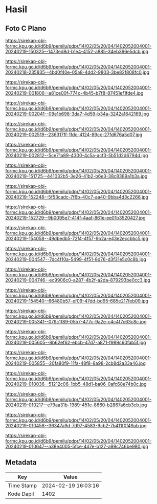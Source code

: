 # Hasil

## Foto C Plano

https://sirekap-obj-formc.kpu.go.id/d6b9/pemilu/pdpr/14/02/05/20/04/1402052004001-20240219-150325--1473ed8d-b1e4-4152-a885-34eb396e5dcb.jpg

https://sirekap-obj-formc.kpu.go.id/d6b9/pemilu/pdpr/14/02/05/20/04/1402052004001-20240218-235835--4bd0f40e-05a8-4dd2-9803-3be82f808fc0.jpg

https://sirekap-obj-formc.kpu.go.id/d6b9/pemilu/pdpr/14/02/05/20/04/1402052004001-20240219-001806--a81ce00f-774c-4b45-b7f8-87451ef1fde4.jpg

https://sirekap-obj-formc.kpu.go.id/d6b9/pemilu/pdpr/14/02/05/20/04/1402052004001-20240219-002041--09e1b698-3da7-4d59-b34a-3242a1642169.jpg

https://sirekap-obj-formc.kpu.go.id/d6b9/pemilu/pdpr/14/02/05/20/04/1402052004001-20240219-002519--236317ff-1fdc-4124-89cc-27fd676a5d07.jpg

https://sirekap-obj-formc.kpu.go.id/d6b9/pemilu/pdpr/14/02/05/20/04/1402052004001-20240219-002812--5ce71a89-4300-4c5a-acf3-5b51d2d6794d.jpg

https://sirekap-obj-formc.kpu.go.id/d6b9/pemilu/pdpr/14/02/05/20/04/1402052004001-20240219-151725--441032b5-3e26-41b2-b6e3-38c8389a1b3a.jpg

https://sirekap-obj-formc.kpu.go.id/d6b9/pemilu/pdpr/14/02/05/20/04/1402052004001-20240219-152248--5f53cadc-7f6b-40c7-aa40-9bba4d3c2266.jpg

https://sirekap-obj-formc.kpu.go.id/d6b9/pemilu/pdpr/14/02/05/20/04/1402052004001-20240219-152729--9b0095e7-414f-4aaf-861e-ee01b3520427.jpg

https://sirekap-obj-formc.kpu.go.id/d6b9/pemilu/pdpr/14/02/05/20/04/1402052004001-20240219-154058--49dbedb5-72f4-4f57-9b2a-e43e2eccbbc5.jpg

https://sirekap-obj-formc.kpu.go.id/d6b9/pemilu/pdpr/14/02/05/20/04/1402052004001-20240219-004547--7dc4f10a-5499-4f51-8d76-d3f31e5c0c8b.jpg

https://sirekap-obj-formc.kpu.go.id/d6b9/pemilu/pdpr/14/02/05/20/04/1402052004001-20240219-004746--ec9906c0-a287-4b2f-a2da-879293be0cc3.jpg

https://sirekap-obj-formc.kpu.go.id/d6b9/pemilu/pdpr/14/02/05/20/04/1402052004001-20240219-154540--66480b57-ef09-47dd-bd95-685e217feb09.jpg

https://sirekap-obj-formc.kpu.go.id/d6b9/pemilu/pdpr/14/02/05/20/04/1402052004001-20240219-005341--079c1f89-05b7-477c-9a2e-c4c4f7c63c8c.jpg

https://sirekap-obj-formc.kpu.go.id/d6b9/pemilu/pdpr/14/02/05/20/04/1402052004001-20240219-005605--8b62ef62-ebcb-47d7-a871-f989c60fab5f.jpg

https://sirekap-obj-formc.kpu.go.id/d6b9/pemilu/pdpr/14/02/05/20/04/1402052004001-20240219-005855--20fa80f9-11fa-48f8-8a98-2cb8d2a33a46.jpg

https://sirekap-obj-formc.kpu.go.id/d6b9/pemilu/pdpr/14/02/05/20/04/1402052004001-20240219-010036--51212c06-1bb5-48d1-ba06-0afc68e74b0c.jpg

https://sirekap-obj-formc.kpu.go.id/d6b9/pemilu/pdpr/14/02/05/20/04/1402052004001-20240219-010217--e79aa31b-1989-451e-8660-b2867a6cb3cb.jpg

https://sirekap-obj-formc.kpu.go.id/d6b9/pemilu/pdpr/14/02/05/20/04/1402052004001-20240219-010458--36347a9d-7d97-4583-9cb2-7b411f0f49ab.jpg

https://sirekap-obj-formc.kpu.go.id/d6b9/pemilu/pdpr/14/02/05/20/04/1402052004001-20240219-010647--a38e4005-5fce-4d7e-b127-a99c746be980.jpg


## Metadata

| Key        | Value               |
| ---------- | ------------------- |
| Time Stamp | 2024-02-19 16:03:16 |
| Kode Dapil | 1402                |




